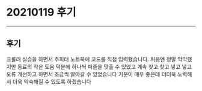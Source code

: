 # 20210119 후기
----------------------------------------------
## 후기
크롤러 실습을 하면서 주피터 노트북에 코드를 직접 입력했습니다.
처음엔 정말 막막했지만 동료의 작은 도움 덕분에 하나씩 퍼즐을 맞출 수 있었고
계속 찾고 찾고 넣고 넣고 오류 개선하고 하면서 조금씩 알아갈 수 있었습니다
기분이 매우 좋은데 더더욱 노력해서 더욱 익숙해질 수 있도록 하겠습니다

